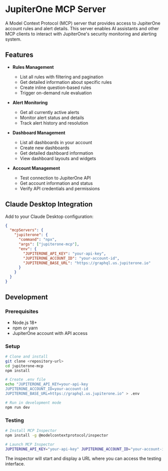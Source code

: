 # JupiterOne MCP Server

A Model Context Protocol (MCP) server that provides access to JupiterOne account rules and alert details. This server enables AI assistants and other MCP clients to interact with JupiterOne's security monitoring and alerting system.

## Features

- **Rules Management**
  - List all rules with filtering and pagination
  - Get detailed information about specific rules
  - Create inline question-based rules
  - Trigger on-demand rule evaluation

- **Alert Monitoring**
  - Get all currently active alerts
  - Monitor alert status and details
  - Track alert history and resolution

- **Dashboard Management**
  - List all dashboards in your account
  - Create new dashboards
  - Get detailed dashboard information
  - View dashboard layouts and widgets

- **Account Management**
  - Test connection to JupiterOne API
  - Get account information and status
  - Verify API credentials and permissions

## Claude Desktop Integration

Add to your Claude Desktop configuration:

```json
{
  "mcpServers": {
    "jupiterone": {
      "command": "npx",
      "args": ["jupiterone-mcp"],
      "env": {
        "JUPITERONE_API_KEY": "your-api-key",
        "JUPITERONE_ACCOUNT_ID": "your-account-id",
        "JUPITERONE_BASE_URL": "https://graphql.us.jupiterone.io"
      }
    }
  }
}
```

## Development

### Prerequisites

- Node.js 18+
- npm or yarn
- JupiterOne account with API access

### Setup

```bash
# Clone and install
git clone <repository-url>
cd jupiterone-mcp
npm install

# Create .env file
echo "JUPITERONE_API_KEY=your-api-key
JUPITERONE_ACCOUNT_ID=your-account-id
JUPITERONE_BASE_URL=https://graphql.us.jupiterone.io" > .env

# Run in development mode
npm run dev
```

### Testing

```bash
# Install MCP Inspector
npm install -g @modelcontextprotocol/inspector

# Launch MCP Inspector
JUPITERONE_API_KEY="your-api-key" JUPITERONE_ACCOUNT_ID="your-account-id" npx @modelcontextprotocol/inspector node dist/index.js
```

The inspector will start and display a URL where you can access the testing interface.